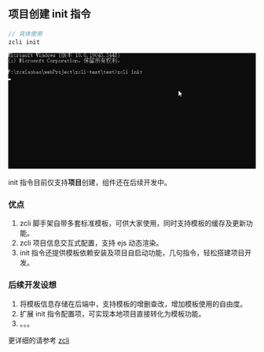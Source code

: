 ## 项目创建 init 指令

```js
// 具体使用
zcli init
```

![](./zcli-init.gif)

init 指令目前仅支持**项目**创建，组件还在后续开发中。

### 优点

1. zcli 脚手架自带多套标准模板，可供大家使用，同时支持模板的缓存及更新功能。
2. zcli 项目信息交互式配置，支持 ejs 动态渲染。
3. init 指令还提供模板依赖安装及项目自启动功能，几句指令，轻松搭建项目开发。

### 后续开发设想

1. 将模板信息存储在后端中，支持模板的增删查改，增加模板使用的自由度。
2. 扩展 init 指令配置项，可实现本地项目直接转化为模板功能。
3. 。。。

更详细的请参考 [zcli](https://www.npmjs.com/package/@zcxiaobao-cli/cli)
